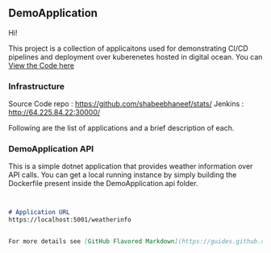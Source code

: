 ## DemoApplication

Hi!

This project is a collection of applicaitons used for demonstrating CI/CD pipelines and deployment over kuberenetes hosted in digital ocean. You can [View the Code here](https://github.com/shabeebhaneef/stats/) 


### Infrastructure

Source Code repo : https://github.com/shabeebhaneef/stats/
Jenkins : http://64.225.84.22:30000/


Following are the list of applications and a brief description of each. 

### DemoApplication API

This is a simple dotnet application that provides weather information over API calls. 
You can get a local running instance by simply building the Dockerfile present inside the DemoApplication.api folder. 

```markdown


# Application URL
https://localhost:5001/weatherinfo


For more details see [GitHub Flavored Markdown](https://guides.github.com/features/mastering-markdown/).


